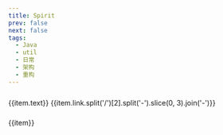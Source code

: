 ```yaml
---
title: Spirit
prev: false
next: false
tags:
  - Java
  - util
  - 日常
  - 架构
  - 重构
---
```


<script setup>
import { useData } from 'vitepress'

const { site } = useData()

</script>



<div v-for="(item, index) in site.themeConfig.sidebar[1].items" style="line-height:40px">
  <a :href="item.link" :class="$style.a"> {{item.text}} </a>
  <span :class="$style.span">{{item.link.split('/')[2].split('-').slice(0, 3).join('-')}}</span>
</div>

<div v-for="(item, index) in $frontmatter.tags" style="line-height:40px">
  <span>{{item}}</span>
</div>

<style module>
.a {
  cursor: pointer;
  text-decoration:none;
}
.span{
  float: right;
}
</style>
